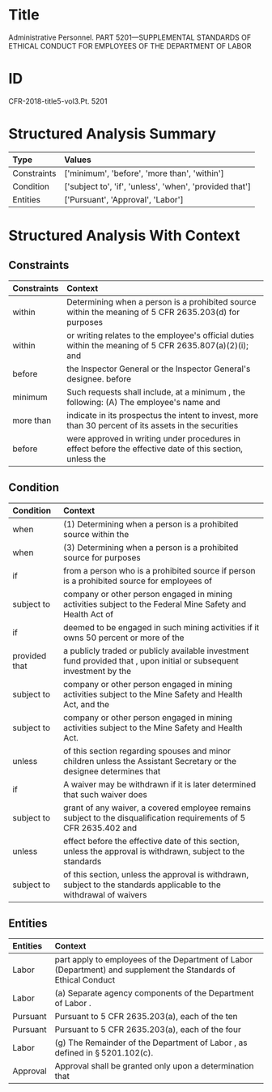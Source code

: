 # Title

 Administrative Personnel. PART 5201—SUPPLEMENTAL STANDARDS OF ETHICAL CONDUCT FOR EMPLOYEES OF THE DEPARTMENT OF LABOR


# ID

 CFR-2018-title5-vol3.Pt. 5201


# Structured Analysis Summary

| Type        | Values                                                  |
|:------------|:--------------------------------------------------------|
| Constraints | ['minimum', 'before', 'more than', 'within']            |
| Condition   | ['subject to', 'if', 'unless', 'when', 'provided that'] |
| Entities    | ['Pursuant', 'Approval', 'Labor']                       |


# Structured Analysis With Context

 


## Constraints

| Constraints   | Context                                                                                                   |
|:--------------|:----------------------------------------------------------------------------------------------------------|
| within        | Determining when a person is a prohibited source within the meaning of 5 CFR 2635.203(d) for purposes     |
| within        | or writing relates to the employee's official duties within  the meaning of 5 CFR 2635.807(a)(2)(i); and  |
| before        | the Inspector General or the Inspector General's designee. before                                         |
| minimum       | Such requests shall include, at a  minimum , the following: (A) The employee's name and                   |
| more than     | indicate in its prospectus the intent to invest, more than 30 percent of its assets in the securities     |
| before        | were approved in writing under procedures in effect before the effective date of this section, unless the |


## Condition

| Condition     | Context                                                                                                              |
|:--------------|:---------------------------------------------------------------------------------------------------------------------|
| when          | (1) Determining  when a person is a prohibited source within the                                                     |
| when          | (3) Determining  when a person is a prohibited source for purposes                                                   |
| if            | from a person who is a prohibited source if person is a prohibited source for employees of                           |
| subject to    | company or other person engaged in mining activities subject to the Federal Mine Safety and Health Act of            |
| if            | deemed to be engaged in such mining activities if it owns 50 percent or more of the                                  |
| provided that | a publicly traded or publicly available investment fund provided that , upon initial or subsequent investment by the |
| subject to    | company or other person engaged in mining activities subject to the Mine Safety and Health Act, and the              |
| subject to    | company or other person engaged in mining activities subject to  the Mine Safety and Health Act.                     |
| unless        | of this section regarding spouses and minor children unless the Assistant Secretary or the designee determines that  |
| if            | A waiver may be withdrawn  if it is later determined that such waiver does                                           |
| subject to    | grant of any waiver, a covered employee remains subject to the disqualification requirements of 5 CFR 2635.402 and   |
| unless        | effect before the effective date of this section, unless the approval is withdrawn, subject to the standards         |
| subject to    | of this section, unless the approval is withdrawn, subject to the standards applicable to the withdrawal of waivers  |


## Entities

| Entities   | Context                                                                                                         |
|:-----------|:----------------------------------------------------------------------------------------------------------------|
| Labor      | part apply to employees of the Department of Labor (Department) and supplement the Standards of Ethical Conduct |
| Labor      | (a) Separate agency components of the Department of  Labor .                                                    |
| Pursuant   | Pursuant to 5 CFR 2635.203(a), each of the ten                                                                  |
| Pursuant   | Pursuant to 5 CFR 2635.203(a), each of the four                                                                 |
| Labor      | (g) The Remainder of the Department of  Labor , as defined in &#167;&#8201;5201.102(c).                         |
| Approval   | Approval shall be granted only upon a determination that                                                        |


